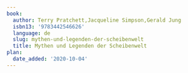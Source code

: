 ```yaml
---
book:
  author: Terry Pratchett,Jacqueline Simpson,Gerald Jung
  isbn13: '9783442546626'
  language: de
  slug: mythen-und-legenden-der-scheibenwelt
  title: Mythen und Legenden der Scheibenwelt
plan:
  date_added: '2020-10-04'
---
```

